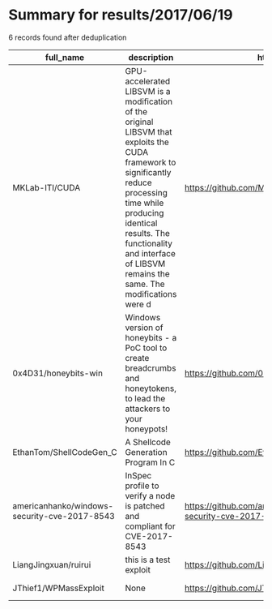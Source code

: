 
# Summary for results/2017/06/19
    
6 records found after deduplication

| full_name | description | html_url | matched_list | matched_count | pushed_at | size | stargazers_count | language | forks_count |
|----------------------------------------------|------------------------------------------------------------------------------------------------------------------------------------------------------------------------------------------------------------------------------------------------------------------|-----------------------------------------------------------------|----------------|-----------------|---------------------------|--------|--------------------|------------|---------------|
| MKLab-ITI/CUDA | GPU-accelerated LIBSVM is a modification of the original LIBSVM that exploits the CUDA framework to significantly reduce processing time while producing identical results. The functionality and interface of LIBSVM remains the same. The modifications were d | https://github.com/MKLab-ITI/CUDA | ['exploit'] | 1 | 2017-06-19 07:41:18+00:00 | 95928 | 185 | HTML | 108 |
| 0x4D31/honeybits-win | Windows version of honeybits - a PoC tool to create breadcrumbs and honeytokens, to lead the attackers to your honeypots! | https://github.com/0x4D31/honeybits-win | ['attack poc'] | 1 | 2017-06-19 02:42:12+00:00 | 4 | 15 | Go | 7 |
| EthanTom/ShellCodeGen_C | A Shellcode Generation Program In C | https://github.com/EthanTom/ShellCodeGen_C | ['shellcode'] | 1 | 2017-06-19 05:52:41+00:00 | 119 | 0 | C | 0 |
| americanhanko/windows-security-cve-2017-8543 | InSpec profile to verify a node is patched and compliant for CVE-2017-8543 | https://github.com/americanhanko/windows-security-cve-2017-8543 | ['cve-2'] | 1 | 2017-06-19 02:07:50+00:00 | 1 | 0 | Ruby | 0 |
| LiangJingxuan/ruirui | this is a test exploit | https://github.com/LiangJingxuan/ruirui | ['exploit'] | 1 | 2017-06-19 13:07:38+00:00 | 14 | 0 | CSS | 0 |
| JThief1/WPMassExploit | None | https://github.com/JThief1/WPMassExploit | ['exploit'] | 1 | 2017-06-19 06:50:15+00:00 | 1 | 1 | Python | 0 |
